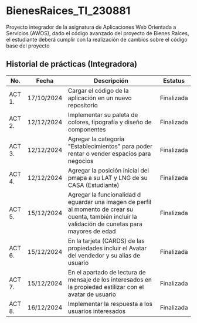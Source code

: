 # BienesRaices_TI_230881
Proyecto integrador de la asignatura de Aplicaciones Web Orientada a Servicios (AWOS), dado el código avanzado del proyecto de Bienes Raíces, el estudiante deberá cumplir con la realización de cambios sobre el código base del proyecto

## Historial de prácticas (Integradora)

|No.|Fecha|Descripción|Estatus|
|--|--|--|--|
|ACT 1.|17/10/2024|Cargar el código de la aplicación en un nuevo repositorio|Finalizada|
|ACT 2.|12/12/2024|Implementar su paleta de colores, tipografía y diseño de componentes|Finalizada|
|ACT 3.|12/12/2024|Agregar la categoría "Establecimientos" para poder rentar o vender espacios para negocios|Finalizada|
|ACT 4.|12/12/2024|Agregar la posición inicial del pmapa a su LAT y LNG de su CASA (Estudiante)|Finalizada|
|ACT 5.|15/12/2024|Agregar la funcionalidad d eguardar una imagen de perfil al momento de crear su cuenta, también incluir la validación de cunetas para mayores de edad|Finalizada|
|ACT 6.|15/12/2024|En la tarjeta (CARDS) de las propiedades incluir el Avatar del vendedor y su alias de usuario|Finalizada|
|ACT 7.|15/12/2024|En el apartado de lectura de mensaje de los interesados en la propiedad estilizar con el avatar de usuario|Finalizada|
|ACT 8.|16/12/2024|Implementar la respuesta a los usuarios interesados|Finalizada|


